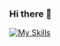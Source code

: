 ### Hi there 👋

<!--
**muhamed-droid/muhamed-droid** is a ✨ _special_ ✨ repository because its `README.md` (this file) appears on your GitHub profile.

Here are some ideas to get you started:

- 🔭 I’m currently working on ...
- 🌱 I’m currently learning ...
- 👯 I’m looking to collaborate on ...
- 🤔 I’m looking for help with ...
- 💬 Ask me about ...
- 📫 How to reach me: ...
- 😄 Pronouns: ...
- ⚡ Fun fact: ...
-->

[![My Skills](https://skills.thijs.gg/icons?i=c,cpp,cs,java,javascript,python,html,css,react,dotnet,nodejs,mysql,git,kubernetes,docker&theme=dark)](https://skills.thijs.gg)
